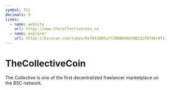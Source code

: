 ```yaml
---
symbol: TCC
decimals: 9
links:
  - name: website
    url: https://www.thecollectivecoin.co
  - name: explorer
    url: https://bscscan.com/token/0xf8418D0a7f30BB899639B232f9748c0f1fA87870
---
```


# TheCollectiveCoin

The Collective is one of the first decentralized freelancer marketplace on the BSC network.
